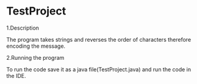 # TestProject

1.Description

 The program takes strings and reverses the order of characters therefore encoding the message.

2.Running the program

 To run the code save it as a java file(TestProject.java) and run the code in the IDE.